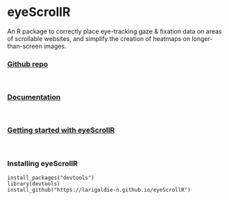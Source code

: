 # eyeScrollR
An R package to correctly place eye-tracking gaze & fixation data on areas of scrollable websites, and simplify the creation of heatmaps on longer-than-screen images.

### [Github repo](https://github.com/larigaldie-n/eyeScrollR)

<br>

### [Documentation](https://larigaldie-n.github.io/eyeScrollR/index.html)

<br>

### [Getting started with eyeScrollR](https://larigaldie-n.github.io/eyeScrollR/articles/eyeScrollR.html)

<br>

### Installing eyeScrollR

```{r}
install_packages("devtools")
library(devtools)
install_github("https://larigaldie-n.github.io/eyeScrollR")
```
